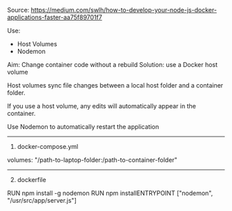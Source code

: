Source: https://medium.com/swlh/how-to-develop-your-node-js-docker-applications-faster-aa75f89701f7

Use: 
- Host Volumes
- Nodemon

Aim: Change container code without a rebuild
Solution: use a Docker host volume

Host volumes sync file changes between a local host folder and a container folder.

If you use a host volume, any edits will automatically appear in the container.

Use Nodemon to automatically restart the application

-------
1. docker-compose.yml

volumes:
  "/path-to-laptop-folder:/path-to-container-folder"
  
-------
2. dockerfile

RUN npm install -g nodemon
RUN npm installENTRYPOINT ["nodemon", "/usr/src/app/server.js"]
